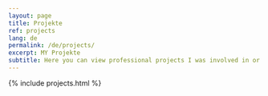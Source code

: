 ```yaml
---
layout: page
title: Projekte
ref: projects
lang: de
permalink: /de/projects/
excerpt: MY Projekte
subtitle: Here you can view professional projects I was involved in or that I was leading
---
```


{% include projects.html %}
